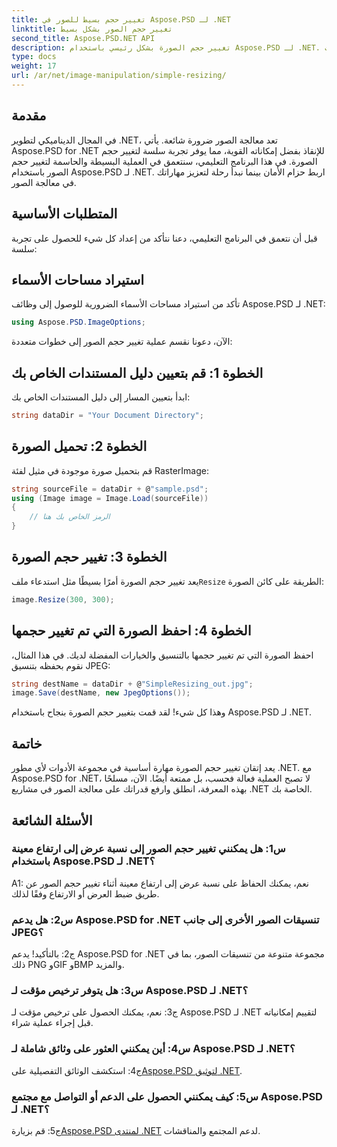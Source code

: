 ```yaml
---
title: تغيير حجم بسيط للصور في Aspose.PSD لـ .NET
linktitle: تغيير حجم الصور بشكل بسيط
second_title: Aspose.PSD.NET API
description: تغيير حجم الصورة بشكل رئيسي باستخدام Aspose.PSD لـ .NET. فعالة، سلسة، وقوية. ارفع مستوى مشروعات .NET الخاصة بك دون عناء.
type: docs
weight: 17
url: /ar/net/image-manipulation/simple-resizing/
---
```

## مقدمة

في المجال الديناميكي لتطوير .NET، تعد معالجة الصور ضرورة شائعة. يأتي Aspose.PSD for .NET للإنقاذ بفضل إمكاناته القوية، مما يوفر تجربة سلسة لتغيير حجم الصورة. في هذا البرنامج التعليمي، سنتعمق في العملية البسيطة والحاسمة لتغيير حجم الصور باستخدام Aspose.PSD لـ .NET. اربط حزام الأمان بينما نبدأ رحلة لتعزيز مهاراتك في معالجة الصور.

## المتطلبات الأساسية

قبل أن نتعمق في البرنامج التعليمي، دعنا نتأكد من إعداد كل شيء للحصول على تجربة سلسة:

## استيراد مساحات الأسماء

تأكد من استيراد مساحات الأسماء الضرورية للوصول إلى وظائف Aspose.PSD لـ .NET:

```csharp
using Aspose.PSD.ImageOptions;
```

الآن، دعونا نقسم عملية تغيير حجم الصور إلى خطوات متعددة:

## الخطوة 1: قم بتعيين دليل المستندات الخاص بك

ابدأ بتعيين المسار إلى دليل المستندات الخاص بك:

```csharp
string dataDir = "Your Document Directory";
```

## الخطوة 2: تحميل الصورة

قم بتحميل صورة موجودة في مثيل لفئة RasterImage:

```csharp
string sourceFile = dataDir + @"sample.psd";
using (Image image = Image.Load(sourceFile))
{
    // الرمز الخاص بك هنا
}
```

## الخطوة 3: تغيير حجم الصورة

 يعد تغيير حجم الصورة أمرًا بسيطًا مثل استدعاء ملف`Resize` الطريقة على كائن الصورة:

```csharp
image.Resize(300, 300);
```

## الخطوة 4: احفظ الصورة التي تم تغيير حجمها

احفظ الصورة التي تم تغيير حجمها بالتنسيق والخيارات المفضلة لديك. في هذا المثال، نقوم بحفظه بتنسيق JPEG:

```csharp
string destName = dataDir + @"SimpleResizing_out.jpg";
image.Save(destName, new JpegOptions());
```

وهذا كل شيء! لقد قمت بتغيير حجم الصورة بنجاح باستخدام Aspose.PSD لـ .NET.

## خاتمة

يعد إتقان تغيير حجم الصورة مهارة أساسية في مجموعة الأدوات لأي مطور .NET. مع Aspose.PSD for .NET، لا تصبح العملية فعالة فحسب، بل ممتعة أيضًا. الآن، مسلحًا بهذه المعرفة، انطلق وارفع قدراتك على معالجة الصور في مشاريع .NET الخاصة بك.

## الأسئلة الشائعة

### س1: هل يمكنني تغيير حجم الصور إلى نسبة عرض إلى ارتفاع معينة باستخدام Aspose.PSD لـ .NET؟

A1: نعم، يمكنك الحفاظ على نسبة عرض إلى ارتفاع معينة أثناء تغيير حجم الصور عن طريق ضبط العرض أو الارتفاع وفقًا لذلك.

### س2: هل يدعم Aspose.PSD for .NET تنسيقات الصور الأخرى إلى جانب JPEG؟

ج2: بالتأكيد! يدعم Aspose.PSD for .NET مجموعة متنوعة من تنسيقات الصور، بما في ذلك PNG وGIF وBMP والمزيد.

### س3: هل يتوفر ترخيص مؤقت لـ Aspose.PSD لـ .NET؟

ج3: نعم، يمكنك الحصول على ترخيص مؤقت لـ Aspose.PSD لـ .NET لتقييم إمكانياته قبل إجراء عملية شراء.

### س4: أين يمكنني العثور على وثائق شاملة لـ Aspose.PSD لـ .NET؟

 ج4: استكشف الوثائق التفصيلية على[Aspose.PSD لتوثيق .NET](https://reference.aspose.com/psd/net/).

### س5: كيف يمكنني الحصول على الدعم أو التواصل مع مجتمع Aspose.PSD لـ .NET؟

 ج5: قم بزيارة[Aspose.PSD لمنتدى .NET](https://forum.aspose.com/c/psd/34) لدعم المجتمع والمناقشات.